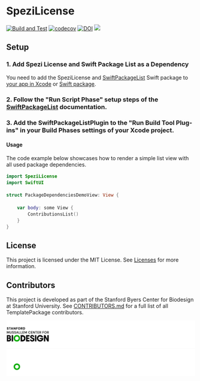 <!--
                  
This source file is part of the Stanford Spezi open source project

SPDX-FileCopyrightText: 2022 Stanford University and the project authors (see CONTRIBUTORS.md)

SPDX-License-Identifier: MIT
             
-->

# SpeziLicense

[![Build and Test](https://github.com/StanfordSpezi/SpeziLicense/actions/workflows/build-and-test.yml/badge.svg)](https://github.com/StanfordSpezi/SpeziLicense/actions/workflows/build-and-test.yml)
[![codecov](https://codecov.io/gh/StanfordBDHG/SwiftPackageTemplate/branch/main/graph/badge.svg?token=X7BQYSUKOH)](https://codecov.io/gh/StanfordBDHG/SwiftPackageTemplate)
[![DOI](https://zenodo.org/badge/573230182.svg)](https://zenodo.org/badge/latestdoi/573230182)
[![](https://img.shields.io/endpoint?url=https%3A%2F%2Fswiftpackageindex.com%2Fapi%2Fpackages%2FStanfordBDHG%2FSwiftPackageTemplate%2Fbadge%3Ftype%3Dplatforms)](https://swiftpackageindex.com/StanfordBDHG/SwiftPackageTemplate)


## Setup

### 1. Add Spezi License and Swift Package List as a Dependency

You need to add the SpeziLicense and [SwiftPackageList](https://github.com/FelixHerrmann/swift-package-list) Swift package to
[your app in Xcode](https://developer.apple.com/documentation/xcode/adding-package-dependencies-to-your-app#) or
[Swift package](https://developer.apple.com/documentation/xcode/creating-a-standalone-swift-package-with-xcode#Add-a-dependency-on-another-Swift-package).

### 2. Follow the "Run Script Phase" setup steps of the [SwiftPackageList](https://github.com/FelixHerrmann/swift-package-list) documentation.

### 3. Add the SwiftPackageListPlugin to the "Run Build Tool Plug-ins" in your Build Phases settings of your Xcode project.


#### Usage

The code example below showcases how to render a simple list view with all used package dependencies.


```swift
import SpeziLicense
import SwiftUI

struct PackageDependenciesDemoView: View {

    var body: some View {
        ContributionsList()
    }
}
```

## License
This project is licensed under the MIT License. See [Licenses](https://github.com/StanfordBDHG/TemplatePackage/tree/main/LICENSES) for more information.


## Contributors
This project is developed as part of the Stanford Byers Center for Biodesign at Stanford University.
See [CONTRIBUTORS.md](https://github.com/StanfordBDHG/TemplatePackage/tree/main/CONTRIBUTORS.md) for a full list of all TemplatePackage contributors.

![Stanford Byers Center for Biodesign Logo](https://raw.githubusercontent.com/StanfordBDHG/.github/main/assets/biodesign-footer-light.png#gh-light-mode-only)
![Stanford Byers Center for Biodesign Logo](https://raw.githubusercontent.com/StanfordBDHG/.github/main/assets/biodesign-footer-dark.png#gh-dark-mode-only)
